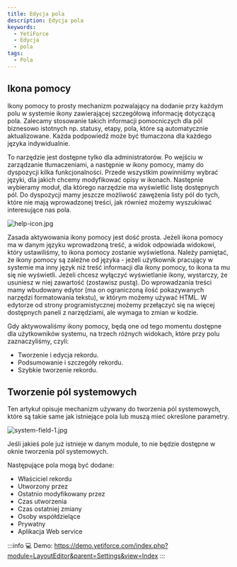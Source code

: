 ```yaml
---
title: Edycja pola
description: Edycja pola
keywords:
  - YetiForce
  - Edycja
  - pola
tags:
  - Pola
---
```


## Ikona pomocy

Ikony pomocy to prosty mechanizm pozwalający na dodanie przy każdym polu w systemie ikony zawierającej szczegółową informację dotyczącą pola. Zalecamy stosowanie takich informacji pomocniczych dla pól biznesowo istotnych np. statusy, etapy, pola, które są automatycznie aktualizowane. Każda podpowiedź może być tłumaczona dla każdego języka indywidualnie.

To narzędzie jest dostępne tylko dla administratorów. Po wejściu w zarządzanie tłumaczeniami, a następnie w ikony pomocy, mamy do dyspozycji kilka funkcjonalności. Przede wszystkim powinniśmy wybrać języki, dla jakich chcemy modyfikować opisy w ikonach. Następnie wybieramy moduł, dla którego narzędzie ma wyświetlić listę dostępnych pól. Do dyspozycji mamy jeszcze możliwość zawężenia listy pól do tych, które nie mają wprowadzonej treści, jak również możemy wyszukiwać interesujące nas pola.

![help-icon.jpg](help-icon.jpg)

Zasada aktywowania ikony pomocy jest dość prosta. Jeżeli ikona pomocy ma w danym języku wprowadzoną treść, a widok odpowiada widokowi, który ustawiliśmy, to ikona pomocy zostanie wyświetlona. Należy pamiętać, że ikony pomocy są zależne od języka - jeżeli użytkownik pracujący w systemie ma inny język niż treść informacji dla ikony pomocy, to ikona ta mu się nie wyświetli. Jeżeli chcesz wyłączyć wyświetlanie ikony, wystarczy, że usuniesz w niej zawartość (zostawisz pustą). Do wprowadzania treści mamy wbudowany edytor (ma on ograniczoną ilość pokazywanych narzędzi formatowania tekstu), w którym możemy używać HTML. W edytorze od strony programistycznej możemy przełączyć się na więcej dostępnych paneli z narzędziami, ale wymaga to zmian w kodzie.

Gdy aktywowaliśmy ikony pomocy, będą one od tego momentu dostępne dla użytkowników systemu, na trzech różnych widokach, które przy polu zaznaczyliśmy, czyli:

- Tworzenie i edycja rekordu.
- Podsumowanie i szczegóły rekordu.
- Szybkie tworzenie rekordu.

## Tworzenie pól systemowych

Ten artykuł opisuje mechanizm używany do tworzenia pól systemowych, które są takie same jak istniejące pola lub muszą mieć określone parametry.

![system-field-1.jpg](system-field-1.jpg)

Jeśli jakieś pole już istnieje w danym module, to nie będzie dostępne w oknie tworzenia pól systemowych.

Następujące pola mogą być dodane:

- Właściciel rekordu
- Utworzony przez
- Ostatnio modyfikowany przez
- Czas utworzenia
- Czas ostatniej zmiany
- Osoby współdzielące
- Prywatny
- Aplikacja Web service

:::info
💻 Demo: https://demo.yetiforce.com/index.php?module=LayoutEditor&parent=Settings&view=Index
:::
